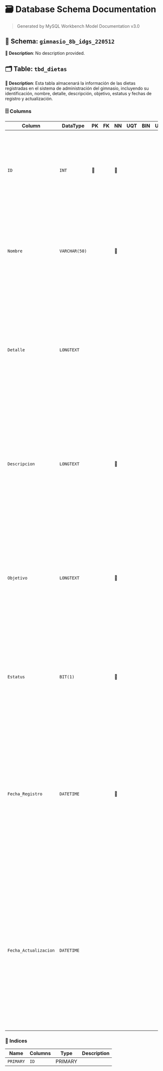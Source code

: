 # 🗃️ Database Schema Documentation

> Generated by MySQL Workbench Model Documentation v3.0

## 📂 Schema: `gimnasio_8b_idgs_220512`

**📝 Description**: No description provided.

## 🗂️ Table: `tbd_dietas`

**📝 Description**:  Esta tabla almacenará la información de las dietas registradas en el sistema de administración del gimnasio, incluyendo su identificación, nombre, detalle, descripción, objetivo, estatus y fechas de registro y actualización.

### 🗄️ Columns

| Column | DataType | PK | FK | NN | UQT | BIN | UN | ZF | AI | Default | Comment |
| --- | --- | --- | --- | --- | --- | --- | --- | --- | --- | --- | --- |
| `ID` | `INT` | 🔑 |  | 🚫 |  |  |  |  | ⚡ |  | Descripción: Atributo identificador entero auto incremento que distingue de manera única a cada dieta.<br>Naturaleza: Cuantitativa<br>Dominio: Enteros Positivos<br>Composición: 1{0-9} |
| `Nombre` | `VARCHAR(50)` |  |  | 🚫 |  |  |  |  |  |  | Descripción: Nombre asignado a la dieta, utilizado para su identificación dentro del sistema.<br>Naturaleza: Cualitativa<br>Dominio: Caracteres Alfabéticos y espacio separador<br>Composición: 0{AZ\|az\| }50 |
| `Detalle` | `LONGTEXT` |  |  |  |  |  |  |  |  | `NULL` | Descripción: Información detallada sobre la dieta, incluidos alimentos permitidos, restricciones y recomendaciones generales.\<br>\<br>Naturaleza: Cualitativa\<br>\<br>Dominio: Caracteres Alfanuméricos, signos de puntuación y espacios\<br>\<br>Composición: 0{AZ\|az\| }50 |
| `Descripcion` | `LONGTEXT` |  |  | 🚫 |  |  |  |  |  |  | Descripción: Explicación general sobre la dieta, describiendo su propósito, beneficios y características principales.\<br>\<br>Naturaleza: Cualitativa\<br>\<br>Dominio: Caracteres Alfanuméricos, signos de puntuación y espacios\<br>\<br>Composición: 0{AZ\|az\| }50 |
| `Objetivo` | `LONGTEXT` |  |  | 🚫 |  |  |  |  |  |  | Descripción: Propósito principal de la dieta, como pérdida de peso, aumento de masa muscular, definición o mantenimiento de una alimentación equilibrada.\<br>\<br>Naturaleza: Cualitativa\<br>\<br>Dominio: Caracteres Alfanuméricos, signos de puntuación y espacios\<br>\<br>Composición:{AZ\|az\| }50 |
| `Estatus` | `BIT(1)` |  |  | 🚫 |  |  |  |  |  | `b'1'` | Descripción: Dato de auditoría que define el estatus actual del registro, siendo 0 para datos no activos y 1 para datos activos para uso en el sistema.<br>Naturaleza: Cuantitativa<br>Dominio: Booleano<br>Composición: Estado = \[0\|1\] |
| `Fecha_Registro` | `DATETIME` |  |  | 🚫 |  |  |  |  |  | `CURRENT_TIMESTAMP` | Descripción: Dato de auditoría que documenta la fecha y hora de creación del registro.<br>Naturaleza: Cuantitativa<br>Dominio: Fecha y Hora<br>Composición:<br>Año = 4{0-9}4<br>Mes = \[01\|02\|...\|12\]<br>Día = \[01\|02\|...\|31\]<br>Hora = \[00\|01\|...\|23\]<br>Minuto = \[00\|01\|...\|59\]<br>Segundo = \[00\|01\|...\|59\]<br>Fecha_Registro = Año + '-' + Mes + '-' + Día + ' ' + Hora + ':' + Minuto + ':' + Segundo |
| `Fecha_Actualizacion` | `DATETIME` |  |  |  |  |  |  |  |  | `NULL` | Descripción: Dato de auditoría que documenta la fecha y hora de la última modificación del registro.<br>Naturaleza: Cuantitativa<br>Dominio: Fecha y Hora<br>Composición:<br>Año = 4{0-9}4<br>Mes = \[01\|02\|...\|12\]<br>Día = \[01\|02\|...\|31\]<br>Hora = \[00\|01\|...\|23\]<br>Minuto = \[00\|01\|...\|59\]<br>Segundo = \[00\|01\|...\|59\]<br>Fecha_Actualizacion = Año + '-' + Mes + '-' + Día + ' ' + Hora + ':' + Minuto + ':' + Segundo |


### 🔑 Indices

| Name | Columns | Type | Description |
| --- | --- | --- | --- |
| `PRIMARY` | `ID` | PRIMARY |  |


